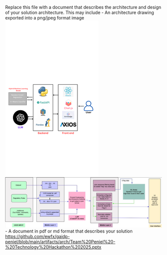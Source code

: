 Replace this file with a document that describes the architecture and design of your solution architecture. This may include
    - An architecture drawing exported into a png/jpeg format image
    ![image](https://github.com/ewfx/gaidp-peniel/blob/main/artifacts/arch/architecture.png)
    ![image](https://github.com/ewfx/gaidp-peniel/blob/main/artifacts/arch/flow_diagram.png)
    - A document in pdf or md format that describes your solution
    https://github.com/ewfx/gaidp-peniel/blob/main/artifacts/arch/Team%20Peniel%20-%20Technology%20Hackathon%202025.pptx


